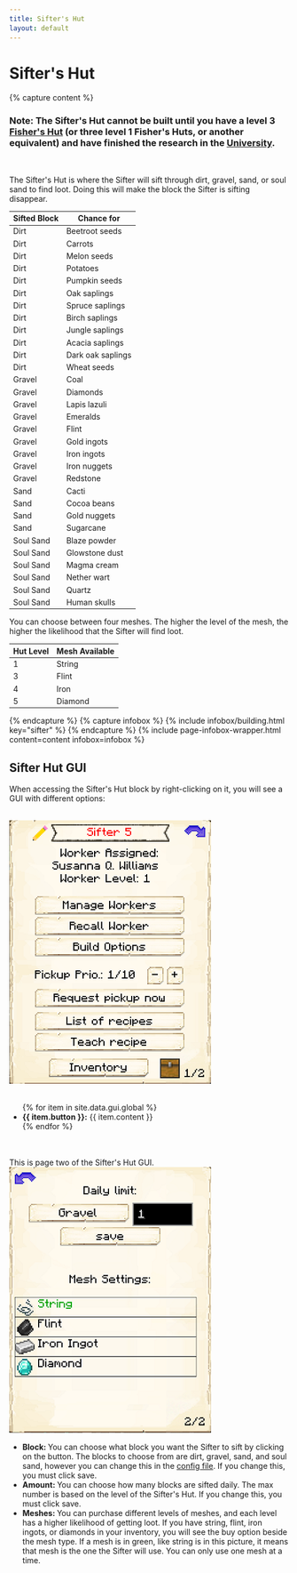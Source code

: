```yaml
---
title: Sifter's Hut
layout: default
---
```

# Sifter's Hut

{% capture content %}
### Note: The Sifter's Hut cannot be built until you have a level 3 [Fisher's Hut](../../source/buildings/fisher) (or three level 1 Fisher's Huts, or another equivalent) and have finished the research in the [University](../../source/buildings/university).
<br>

The Sifter's Hut is where the Sifter will sift through dirt, gravel, sand, or soul sand to find loot. Doing this will make the block the Sifter is sifting disappear. 


| Sifted Block| Chance for |
| ----- | ----- |
| Dirt |	Beetroot seeds
| Dirt |	Carrots
| Dirt |	Melon seeds
| Dirt |	Potatoes
| Dirt |	Pumpkin seeds
| Dirt |	Oak saplings
| Dirt |	Spruce saplings
| Dirt |	Birch saplings
| Dirt |	Jungle saplings
| Dirt |	Acacia saplings
| Dirt |	Dark oak saplings
| Dirt |	Wheat seeds
| Gravel |	Coal
| Gravel |	Diamonds
| Gravel |	Lapis lazuli
| Gravel |	Emeralds
| Gravel |	Flint
| Gravel |	Gold ingots
| Gravel |	Iron ingots
| Gravel |	Iron nuggets
| Gravel |	Redstone
| Sand |	Cacti
| Sand |	Cocoa beans
| Sand |	Gold nuggets
| Sand |	Sugarcane
| Soul Sand |	Blaze powder
| Soul Sand |	Glowstone dust
| Soul Sand |	Magma cream
| Soul Sand |	Nether wart
| Soul Sand |	Quartz
| Soul Sand |	Human skulls


You can choose between four meshes. The higher the level of the mesh, the higher the likelihood that the Sifter will find loot.


| Hut Level | Mesh Available | 
| ----- | ----- | 
| 1         | String         | 
| 3         | Flint          | 
| 4         | Iron           | 
| 5         | Diamond        | 
{% endcapture %}
{% capture infobox %}
{% include infobox/building.html key="sifter" %}
{% endcapture %}
{% include page-infobox-wrapper.html content=content infobox=infobox %}

## Sifter Hut GUI

When accessing the Sifter's Hut block by right-clicking on it, you will see a GUI with different options:

<br>
<div class="row">
  <div class="col-sm-12 col-md">
    <img src="../../assets/images/gui/siftergui1.png" class="img-fluid mx-auto" alt="Sifter GUI">
  </div>
  <div class="col-sm-12 col-md">
    <br>
    <ul>
      {% for item in site.data.gui.global %}
        <li><strong>{{ item.button }}:</strong> {{ item.content }}</li>
      {% endfor %}
    </ul>
  </div>
</div>
<br> <br>
This is page two of the Sifter's Hut GUI.
<br>
<div class="row">
  <div class="col-sm-12 col-md">
    <img src="../../assets/images/gui/siftergui2.png" class="img-fluid mx-auto" alt="Sifter GUI 2">
  </div>
  <div class="col-sm-12 col-md">
    <ul>
     <li><strong>Block: </strong>You can choose what block you want the Sifter to sift by clicking on the button. The blocks to choose from are dirt, gravel, sand, and soul sand, however you can change this in the <a href="../../source/misc/configfile">config file</a>. If you change this, you must click save.</li>
     <li><strong>Amount: </strong>You can choose how many blocks are sifted daily. The max number is based on the level of the Sifter's Hut. If you change this, you must click save.</li>
     <li><strong>Meshes: </strong>You can purchase different levels of meshes, and each level has a higher likelihood of getting loot. If you have string, flint, iron ingots, or diamonds in your inventory, you will see the buy option beside the mesh type. If a mesh is in green, like string is in this picture, it means that mesh is the one the Sifter will use. You can only use one mesh at a time.</li>
    </ul>
  </div>
</div>  
